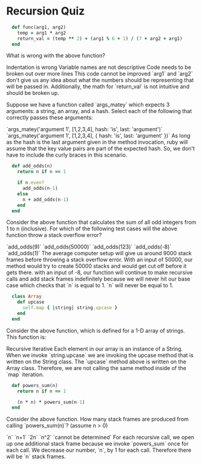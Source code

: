 # Recursion Quiz

```ruby
  def func(arg1, arg2)
    temp = arg1 * arg2
    return_val = (temp ** 2) + (arg1 % 6 + 1) / (7 + arg2 + arg1)
  end
```

<quiz>
  <question multiple>
    <p>What is wrong with the above function?</p>
    <answer>Indentation is wrong</answer>
    <answer correct>Variable names are not descriptive</answer>
    <answer correct>Code needs to be broken out over more lines</answer>
    <answer>This code cannot be improved</answer>
    <explanation>`arg1` and `arg2` don't give us any idea about what the numbers should be representing that will be passed in. Additionally, the math for `return_val` is not intuitive and should be broken up.</explanation>
  </question>
</quiz>


<quiz>
  <question multiple>
    <p>Suppose we have a function called `args_matey` which expects 3 arguments: a string, an array, and a hash. Select each of the following that correctly passes these arguments:</p>
    <answer correct>`args_matey('argument 1', [1,2,3,4], hash: 'is', last: 'argument')`</answer>
    <answer correct>`args_matey('argument 1', [1,2,3,4], { hash: 'is', last: 'argument' })`</answer>
    <explanation>As long as the hash is the last argument given in the method invocation, ruby will assume that the key value pairs are part of the expected hash. So, we don't have to include the curly braces in this scenario.</explanation>
  </question>
</quiz>


```ruby
  def add_odds(n)
    return n if n == 1

    if n.even?
      add_odds(n-1)
    else
      n + add_odds(n-1)
    end
  end
```

<quiz>
  <question multiple>
    <p>Consider the above function that calculates the sum of all odd integers from 1 to n (inclusive). For which of the following test cases will the above function throw a stack overflow error?</p>
    <answer>`add_odds(9)`</answer>
    <answer correct>`add_odds(50000)`</answer>
    <answer>`add_odds(123)`</answer>
    <answer correct>`add_odds(-8)`</answer>
    <answer>`add_odds(1)`</answer>
    <explanation>The average computer setup will give us around 9000 stack frames before throwing a stack overflow error. With an input of 50000, our method would try to create 50000 stacks and would get cut off before it gets there. with an input of -8, our function will continue to make recursive calls and add stack frames indefinitely because we will never hit our base case which checks that `n` is equal to 1. `n` will never be equal to 1.</explanation>
  </question>
</quiz>


```ruby
  class Array
    def upcase
      self.map { |string| string.upcase }
    end
  end
```

<quiz>
  <question>
    <p>Consider the above function, which is defined for a 1-D array of strings. This function is:</p>
    <answer>Recursive</answer>
    <answer correct>Iterative</answer>
    <explanation>Each element in our array is an instance of a String. When we invoke `string.upcase` we are invoking the upcase method that is written on the String class. The `upcase` method above is written on the Array class. Therefore, we are not calling the same method inside of the `map` iteration.</explanation>
  </question>
</quiz>


```ruby
  def powers_sum(n)
    return n if n == 1

    (n * n) * powers_sum(n-1)
  end
```

<quiz>
  <question>
    <p>Consider the above function. How many stack frames are produced from calling `powers_sum(n)`? (assume n > 0)</p>
    <answer correct>`n`</answer>
    <answer>`n+1`</answer>
    <answer>`2n`</answer>
    <answer>`n^2`</answer>
    <answer>`cannot be determined`</answer>
    <explanation>For each recursive call, we open up one additional stack frame because we invoke `powers_sum` once for each call. We decrease our number, `n`, by 1 for each call. Therefore there will be `n` stack frames.</explanation>
  </question>
</quiz>
